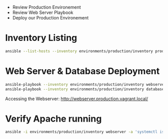 * Review Production Environement
* Review Web Server Playbook
* Deploy our Production Environement

# Inventory Listing

```bash
ansible --list-hosts --inventory environments/production/inventory production
```

# Web Server & Database Deployment

```bash
ansible-playbook --inventory environments/production/inventory webserver.yml
ansible-playbook --inventory environments/production/inventory database.yml
```

Accessing the Webserver: http://webserver.production.vagrant.local/

# Verify Apache running

```bash
ansible -i environments/production/inventory webserver -a 'systemctl is-active httpd'
```
